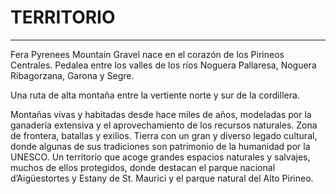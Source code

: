 # TERRITORIO

---

Fera Pyrenees Mountain Gravel nace en el corazón de los Pirineos Centrales.
Pedalea entre los valles de los ríos Noguera Pallaresa, Noguera Ribagorzana, Garona y Segre.

Una ruta de alta montaña entre la vertiente norte y sur de la cordillera.

Montañas vivas y habitadas desde hace miles de años, modeladas por la ganadería extensiva y el aprovechamiento de los recursos naturales. Zona de frontera, batallas y exilios. Tierra con un gran y diverso legado cultural, donde algunas de sus tradiciones son patrimonio de la humanidad por la UNESCO. Un territorio que acoge grandes espacios naturales y salvajes, muchos de ellos protegidos, donde destacan el parque nacional d’Aigüestortes y Estany de St. Maurici y el parque natural del Alto Pirineo.
